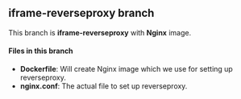 ## iframe-reverseproxy branch 
 This branch is **iframe-reverseproxy** with **Nginx** image. 

#### Files in this branch
  - **Dockerfile**: Will create Nginx image which we use for setting up reverseproxy.
  - **nginx.conf**: The actual file to set up reverseproxy. 
